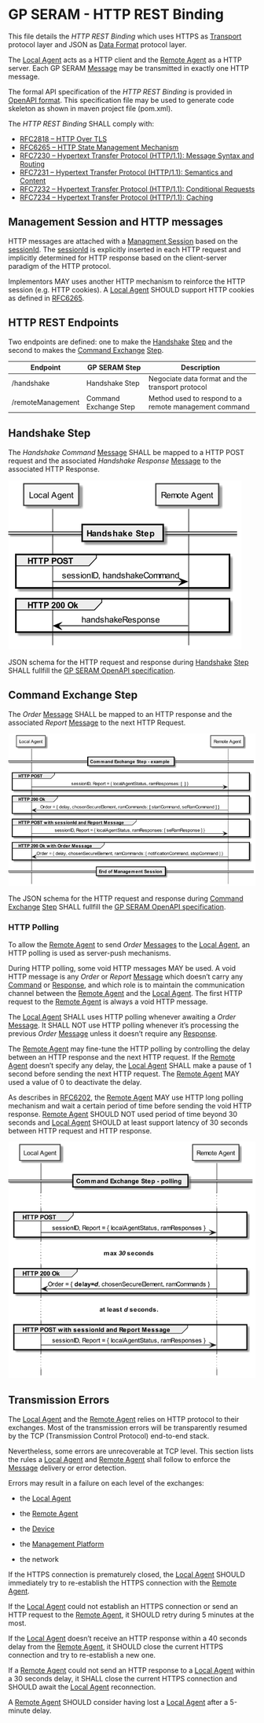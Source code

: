 GP SERAM - HTTP REST Binding
============================

This file details the *HTTP REST Binding* which uses HTTPS as [Transport](GPSERAM__Terminology_And_Definitions.md#Transport) protocol layer and JSON as [Data Format](GPSERAM__Terminology_And_Definitions.md#DataFormat) protocol layer.

The [Local Agent](GPSERAM__Terminology_And_Definitions.md#LocalAgent) acts as a HTTP client and the [Remote Agent](GPSERAM__Terminology_And_Definitions.md#RemoteAgent) as a HTTP server. Each GP SERAM [Message](GPSERAM__Terminology_And_Definitions.md#Message) may be transmitted in exactly one HTTP message.

The formal API specification of the *HTTP REST Binding* is provided in [OpenAPI format](/spec/gpseram.yaml). This specification file may be used to generate code skeleton as shown in maven project file (pom.xml).

The *HTTP REST Binding* SHALL comply with:
- [RFC2818 – HTTP Over TLS](https://www.rfc-editor.org/rfc/rfc2818)
- [RFC6265 – HTTP State Management Mechanism](https://www.rfc-editor.org/rfc/rfc6265)
- [RFC7230 – Hypertext Transfer Protocol (HTTP/1.1): Message Syntax and Routing](https://www.rfc-editor.org/rfc/rfc7230)
- [RFC7231 – Hypertext Transfer Protocol (HTTP/1.1): Semantics and Content](https://www.rfc-editor.org/rfc/rfc7231)
- [RFC7232 – Hypertext Transfer Protocol (HTTP/1.1): Conditional Requests](https://www.rfc-editor.org/rfc/rfc7232)
- [RFC7234 – Hypertext Transfer Protocol (HTTP/1.1): Caching](https://www.rfc-editor.org/rfc/rfc7234)


Management Session and HTTP messages
------------------------------------

HTTP messages are attached with a [Managment Session](GPSERAM__Terminology_And_Definitions.md#ManagementSession) based on the [sessionId](GPSERAM__Terminology_And_Definitions.md#sessionId). The [sessionId](GPSERAM__Terminology_And_Definitions.md#sessionId) is explicitly inserted in each HTTP request and implicitly determined for HTTP response based on the client-server paradigm of the HTTP protocol.

Implementors MAY uses another HTTP mechanism to reinforce the HTTP session (e.g. HTTP cookies). A [Local Agent](GPSERAM__Terminology_And_Definitions.md#LocalAgent) SHOULD support HTTP cookies as defined in [RFC6265](https://www.rfc-editor.org/rfc/rfc6265).

HTTP REST Endpoints
-------------------

Two endpoints are defined: one to make the [Handshake](GPSERAM__Terminology_And_Definitions.md#Handshake) [Step](GPSERAM__Terminology_And_Definitions.md#Step) and the second to makes the [Command Exchange](GPSERAM__Terminology_And_Definitions.md#CommandExchange) [Step](GPSERAM__Terminology_And_Definitions.md#Step).

| **Endpoint**      | **GP SERAM Step**     | **Description**                                       |
|-------------------|------------------------|-------------------------------------------------------|
| /handshake        | Handshake Step         | Negociate data format and the transport protocol      |
| /remoteManagement | Command Exchange Step  | Method used to respond to a remote management command |

Handshake Step
--------------

The *Handshake Command* [Message](GPSERAM__Terminology_And_Definitions.md#Message) SHALL be mapped to a HTTP POST request and the associated *Handshake Response* [Message](GPSERAM__Terminology_And_Definitions.md#Message) to the associated HTTP Response.

![HTTP messages](images/GP_SERAM__HTTP_Handshake.png)

JSON schema for the HTTP request and response during [Handshake](GPSERAM__Terminology_And_Definitions.md#Handshake) [Step](GPSERAM__Terminology_And_Definitions.md#Step) SHALL fullfill the [GP SERAM OpenAPI specification](/spec/gpseram.yaml).

Command Exchange Step
---------------------

The *Order* [Message](GPSERAM__Terminology_And_Definitions.md#Message) SHALL be mapped to an HTTP response  and the associated *Report* [Message](GPSERAM__Terminology_And_Definitions.md#Message) to the next HTTP Request.

![HTTP messages](images/GP_SERAM__HTTP_Command_Exchange.png)

The JSON schema for the HTTP request and response during [Command Exchange](GPSERAM__Terminology_And_Definitions.md#CommandExchange) [Step](GPSERAM__Terminology_And_Definitions.md#Step) SHALL fullfill the [GP SERAM OpenAPI specification](/spec/gpseram.yaml).


### HTTP Polling

To allow the [Remote Agent](GPSERAM__Terminology_And_Definitions.md#RemoteAgent) to send *Order* [Messages](GPSERAM__Terminology_And_Definitions.md#Message) to the [Local Agent](GPSERAM__Terminology_And_Definitions.md#LocalAgent), an HTTP polling is used as server-push mechanisms.

During HTTP polling, some void HTTP messages MAY be used. A void HTTP message is any *Order* or *Report* [Message](GPSERAM__Terminology_And_Definitions.md#Message) which doesn’t carry any [Command](GPSERAM__Terminology_And_Definitions.md#Command) or [Response](GPSERAM__Terminology_And_Definitions.md#Response), and which role is to maintain the communication channel between the [Remote Agent](GPSERAM__Terminology_And_Definitions.md#RemoteAgent) and the [Local Agent](GPSERAM__Terminology_And_Definitions.md#LocalAgent). The first HTTP request to the [Remote Agent](GPSERAM__Terminology_And_Definitions.md#RemoteAgent) is always a void HTTP message.

The [Local Agent](GPSERAM__Terminology_And_Definitions.md#LocalAgent) SHALL uses HTTP polling whenever awaiting a *Order* [Message](GPSERAM__Terminology_And_Definitions.md#Message). It SHALL NOT use HTTP polling whenever it’s processing the previous *Order* [Message](GPSERAM__Terminology_And_Definitions.md#Message) unless it doesn’t require any [Response](GPSERAM__Terminology_And_Definitions.md#Response).

The [Remote Agent](GPSERAM__Terminology_And_Definitions.md#RemoteAgent) may fine-tune the HTTP polling by controlling the delay between an HTTP response and the next HTTP request. If the [Remote Agent](GPSERAM__Terminology_And_Definitions.md#RemoteAgent) doesn’t specify any delay, the [Local Agent](GPSERAM__Terminology_And_Definitions.md#LocalAgent) SHALL make a pause of 1 second before sending the next HTTP request. The [Remote Agent](GPSERAM__Terminology_And_Definitions.md#RemoteAgent) MAY used a value of 0 to deactivate the delay.

As describes in [RFC6202](https://www.rfc-editor.org/rfc/rfc6202.html), the [Remote Agent](GPSERAM__Terminology_And_Definitions.md#RemoteAgent) MAY use HTTP long polling mechanism and wait a certain period of time before sending the void HTTP response.
[Remote Agent](GPSERAM__Terminology_And_Definitions.md#RemoteAgent) SHOULD NOT used period of time beyond 30 seconds and [Local Agent](GPSERAM__Terminology_And_Definitions.md#LocalAgent) SHOULD at least support latency of 30 seconds between HTTP request and HTTP response.

![HTTP polling](images/GP_SERAM__HTTP_Polling.png)

Transmission Errors
-------------------

The [Local Agent](GPSERAM__Terminology_And_Definitions.md#LocalAgent) and the [Remote Agent](GPSERAM__Terminology_And_Definitions.md#RemoteAgent) relies on HTTP protocol to their exchanges. Most of the transmission errors will be transparently resumed by the TCP (Transmission Control Protocol) end-to-end stack.

Nevertheless, some errors are unrecoverable at TCP level. This section lists the rules a [Local Agent](GPSERAM__Terminology_And_Definitions.md#LocalAgent) and [Remote Agent](GPSERAM__Terminology_And_Definitions.md#RemoteAgent) shall follow to enforce the [Message](GPSERAM__Terminology_And_Definitions.md#Message) delivery or error detection.

Errors may result in a failure on each level of the exchanges:

-   the [Local Agent](GPSERAM__Terminology_And_Definitions.md#LocalAgent)

-   the [Remote Agent](GPSERAM__Terminology_And_Definitions.md#RemoteAgent)

-   the [Device](GPSERAM__Terminology_And_Definitions.md#Device)

-   the [Management Platform](GPSERAM__Terminology_And_Definitions.md#ManagementPlatform)

-   the network

If the HTTPS connection is prematurely closed, the [Local Agent](GPSERAM__Terminology_And_Definitions.md#LocalAgent) SHOULD immediately try to re-establish the HTTPS connection with the [Remote Agent](GPSERAM__Terminology_And_Definitions.md#RemoteAgent).

If the [Local Agent](GPSERAM__Terminology_And_Definitions.md#LocalAgent) could not establish an HTTPS connection or send an HTTP request to the [Remote Agent](GPSERAM__Terminology_And_Definitions.md#RemoteAgent), it SHOULD retry during 5 minutes at the most.

If the [Local Agent](GPSERAM__Terminology_And_Definitions.md#LocalAgent) doesn’t receive an HTTP response within a 40 seconds delay from the [Remote Agent](GPSERAM__Terminology_And_Definitions.md#RemoteAgent), it SHOULD close the current HTTPS connection and try to re-establish a new one.

If a [Remote Agent](GPSERAM__Terminology_And_Definitions.md#RemoteAgent) could not send an HTTP response to a [Local Agent](GPSERAM__Terminology_And_Definitions.md#LocalAgent) within a 30 seconds delay, it SHALL close the current HTTPS connection and SHOULD await the [Local Agent](GPSERAM__Terminology_And_Definitions.md#LocalAgent) reconnection.

A [Remote Agent](GPSERAM__Terminology_And_Definitions.md#RemoteAgent) SHOULD consider having lost a [Local Agent](GPSERAM__Terminology_And_Definitions.md#LocalAgent) after a 5-minute delay.

